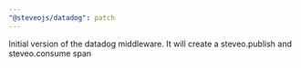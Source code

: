 ```yaml
---
"@steveojs/datadog": patch
---
```


Initial version of the datadog middleware. It will create a steveo.publish and steveo.consume span
